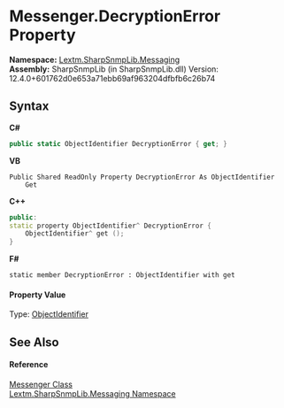 # Messenger.DecryptionError Property 
 

**Namespace:**&nbsp;<a href="N_Lextm_SharpSnmpLib_Messaging">Lextm.SharpSnmpLib.Messaging</a><br />**Assembly:**&nbsp;SharpSnmpLib (in SharpSnmpLib.dll) Version: 12.4.0+601762d0e653a71ebb69af963204dfbfb6c26b74

## Syntax

**C#**<br />
``` C#
public static ObjectIdentifier DecryptionError { get; }
```

**VB**<br />
``` VB
Public Shared ReadOnly Property DecryptionError As ObjectIdentifier
	Get
```

**C++**<br />
``` C++
public:
static property ObjectIdentifier^ DecryptionError {
	ObjectIdentifier^ get ();
}
```

**F#**<br />
``` F#
static member DecryptionError : ObjectIdentifier with get

```


#### Property Value
Type: <a href="T_Lextm_SharpSnmpLib_ObjectIdentifier">ObjectIdentifier</a>

## See Also


#### Reference
<a href="T_Lextm_SharpSnmpLib_Messaging_Messenger">Messenger Class</a><br /><a href="N_Lextm_SharpSnmpLib_Messaging">Lextm.SharpSnmpLib.Messaging Namespace</a><br />